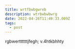 ```yaml
---
title: wrtfbwbgwreb
description: wtrbwbwbwrg
date: 2022-04-26T11:49:33.009Z
tags:
  - post
---
```

rgbwerttttttjfegh; v.4htkbhhty